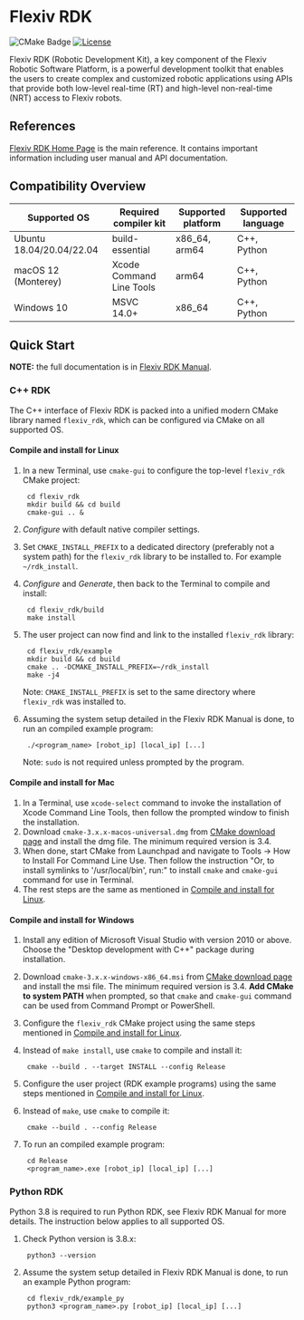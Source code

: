 # Flexiv RDK

![CMake Badge](https://github.com/flexivrobotics/flexiv_rdk/actions/workflows/cmake.yml/badge.svg)
[![License](https://img.shields.io/badge/License-Apache%202.0-blue.svg)](https://www.apache.org/licenses/LICENSE-2.0.html)

Flexiv RDK (Robotic Development Kit), a key component of the Flexiv Robotic Software Platform, is a powerful development toolkit that enables the users to create complex and customized robotic applications using APIs that provide both low-level real-time (RT) and high-level non-real-time (NRT) access to Flexiv robots.

## References

[Flexiv RDK Home Page](https://rdk.flexiv.com/) is the main reference. It contains important information including user manual and API documentation.

## Compatibility Overview

| **Supported OS**          | **Required compiler kit** | **Supported platform** | **Supported language** |
|---------------------------|---------------------------|------------------------|------------------------|
| Ubuntu 18.04/20.04/22.04  | build-essential           | x86_64, arm64          | C++, Python            |
| macOS 12 (Monterey)       | Xcode Command Line Tools  | arm64                  | C++, Python            |
| Windows 10                | MSVC 14.0+                | x86_64                 | C++, Python            |

## Quick Start

**NOTE:** the full documentation is in [Flexiv RDK Manual](https://rdk.flexiv.com/manual/).

### C++ RDK

The C++ interface of Flexiv RDK is packed into a unified modern CMake library named ``flexiv_rdk``, which can be configured via CMake on all supported OS.

#### Compile and install for Linux

1. In a new Terminal, use ``cmake-gui`` to configure the top-level ``flexiv_rdk`` CMake project:

        cd flexiv_rdk
        mkdir build && cd build
        cmake-gui .. &

2. *Configure* with default native compiler settings.
3. Set ``CMAKE_INSTALL_PREFIX`` to a dedicated directory (preferably not a system path) for the ``flexiv_rdk`` library to be installed to. For example ``~/rdk_install``.
4. *Configure* and *Generate*, then back to the Terminal to compile and install:

        cd flexiv_rdk/build
        make install

5. The user project can now find and link to the installed ``flexiv_rdk`` library:

        cd flexiv_rdk/example
        mkdir build && cd build
        cmake .. -DCMAKE_INSTALL_PREFIX=~/rdk_install
        make -j4

   Note: ``CMAKE_INSTALL_PREFIX`` is set to the same directory where ``flexiv_rdk`` was installed to.
6. Assuming the system setup detailed in the Flexiv RDK Manual is done, to run an compiled example program:

        ./<program_name> [robot_ip] [local_ip] [...]

     Note: ``sudo`` is not required unless prompted by the program.

#### Compile and install for Mac

1. In a Terminal, use ``xcode-select`` command to invoke the installation of Xcode Command Line Tools, then follow the prompted window to finish the installation.
2. Download ``cmake-3.x.x-macos-universal.dmg`` from [CMake download page](https://cmake.org/download/) and install the dmg file. The minimum required version is 3.4.
3. When done, start CMake from Launchpad and navigate to Tools -> How to Install For Command Line Use. Then follow the instruction "Or, to install symlinks to '/usr/local/bin', run:" to install ``cmake`` and ``cmake-gui`` command for use in Terminal.
4. The rest steps are the same as mentioned in [Compile and install for Linux](#compile-and-install-for-linux).

#### Compile and install for Windows

1. Install any edition of Microsoft Visual Studio with version 2010 or above. Choose the "Desktop development with C++" package during installation.
2. Download ``cmake-3.x.x-windows-x86_64.msi`` from [CMake download page](https://cmake.org/download/) and install the msi file. The minimum required version is 3.4. **Add CMake to system PATH** when prompted, so that ``cmake`` and ``cmake-gui`` command can be used from Command Prompt or PowerShell.
3. Configure the ``flexiv_rdk`` CMake project using the same steps mentioned in [Compile and install for Linux](#compile-and-install-for-linux).
4. Instead of ``make install``, use ``cmake`` to compile and install it:

        cmake --build . --target INSTALL --config Release

5. Configure the user project (RDK example programs) using the same steps mentioned in [Compile and install for Linux](#compile-and-install-for-linux).
6. Instead of ``make``, use ``cmake`` to compile it:

        cmake --build . --config Release

7. To run an compiled example program:

        cd Release
        <program_name>.exe [robot_ip] [local_ip] [...]

### Python RDK

Python 3.8 is required to run Python RDK, see Flexiv RDK Manual for more details. The instruction below applies to all supported OS.

1. Check Python version is 3.8.x:

        python3 --version

2. Assume the system setup detailed in Flexiv RDK Manual is done, to run an example Python program:

        cd flexiv_rdk/example_py
        python3 <program_name>.py [robot_ip] [local_ip] [...]
